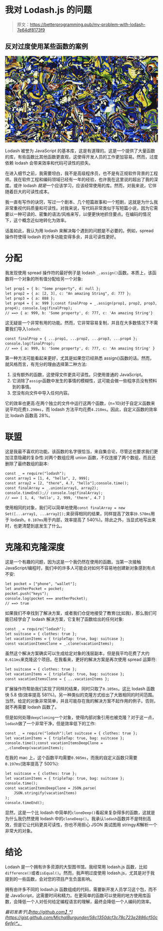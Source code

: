 # 我对 Lodash.js 的问题

> 原文：<https://betterprogramming.pub/my-problem-with-lodash-7e64df8173f9>

## 反对过度使用某些函数的案例

![](img/36256fbd48ee4bbb339cb2317b59eff2.png)

Lodash 被誉为 JavaScript 的基本库，这是有道理的。这是一个提供了大量函数的库，有些函数比其他函数更直观，这使得开发人员的工作更加容易。然而，过度依赖 lodash 会带来效率和代码可读性的损失。

在进入细节之前，我需要坦白，我不是高级程序员，也不是有正规软件背景的工程师。我在软件工程和编码领域已经有一年的经验，也许我在这里说的超出了我的深度。或许 lodash *就是*一个应该学习，应该经常使用的库。然而，对我来说，它伴随着巨大的可读性成本。

我一直有写作的诀窍，写过一个剧本、几个短篇故事和一个短剧，这就是为什么我非常重视代码质量和可读性。对我来说，写代码非常类似于写短篇小说，因为它需要以一种可读的、密集的语法/风格来写，以便更快地抓住要点。在编码的情况下，这个概念近似地转化为效率。

话虽如此，我认为用 lodash 来解决每个遇到的问题是不必要的。例如，spread 操作符使得 lodash 的许多功能变得多余，并且可读性更好。

# 分配

我发现使用 spread 操作符的最好例子是 lodash `_.assign()`函数。本质上，该函数将一个对象的所有值分配给另一个对象:

```
let prop1 = { b: "Some property", d: null };
let prop2 = { a: [2, 3], c: "An amazing String", d: 777 };
let prop3 = { a: 888 };
let prop4 = { a: 999 };const finalProp = _.assign(prop1, prop2, prop3, prop4); console.log(finalProp);
// ==> { a: 999, b: 'Some property', d: 777, c: 'An amazing String'}
```

这无疑是一个非常有用的功能。然而，它非常容易复制，并且在大多数情况下不需要我们导入`lodash`:

```
const finalProp = { ...prop1, ...prop2, ...prop3, ...prop4 };
console.log(finalProp);
// ==> { a: 999, b: 'Some property', d: 777, c: 'An amazing String' }
```

第一种方法可能看起来更好，尤其是如果您已经熟悉 assign()函数的话。然而，就风格而言，有充分的理由选择第二种方法:

1.  没有额外的函数，这使得文件更具可读性。只使用普通的 JavaScript。
2.  它消除了`assign`函数中发生的事情的模糊性，这可能会做一些程序员没有预料到的事情。
3.  您没有向文件中导入任何内容。

它的效率也更高:在两个独立的文件中运行这两个函数，(n=10)对于自定义函数来说平均花费`3.290ms`，而 lodash 方法平均花费`4.218ms`。因此，自定义函数的效率比 lodash 函数高 28%。

# 联盟

这是我最不喜欢的功能。该函数的名字很恰当，来自集合论，尽管这也要求我们更加注意隐藏的复杂性:对两个数组应用 union 函数，不仅连接了两个数组，而且还删除了最终数组的副本:

```
const _ = require("lodash");
const array1 = [1, 4, "hello", 2, 999];
const array2 = [2, "there", 4.7, "hello"];console.time();
const finalArray = _.union(array1, array2);
console.timeEnd();// console.log(finalArray);
// ==> [ 1, 4, 'hello', 2, 999, 'there', 4.7 ]
```

使用相同的对象，我们可以简单地使用`const finalArray = new Set([...array1, ...array2]);`来获得相同的结果，同样提高了效率(`0.578ms`用于 lodash，`0.107ms`用于内部，效率提高了 540%)。除此之外，当显式地写出来时，也更清楚到底发生了什么。

# 克隆和克隆深度

这是一个有趣的问题，因为这是一个我仍然在使用的函数。当第一次接触 JavaScript/编程时，我们中的许多人可能会对如何不容易地创建新对象感到有点不安:

```
let pocket = ["phone", "wallet"];
let anotherPocket = pocket;
pocket.push("keys");
console.log(pocket === anotherPocket);
// ==> true
```

如果我们不幸找到了解决方案，或者我们仓促地接受了教育(比如我)，那么我们可能已经学会了 lodash 解决方案，它复制了函数给出的任何对象:

```
const _ = require("lodash");
let suitcase = { clothes: true };
let vacationItems = { tripleTap: true, bag: suitcase };
const vacationItemsClone = _.clone(vacationItems);
```

虽然这个解决方案确实可以生成给定对象的浅层副本，但是我平均花费了大约`0.611ms`来克隆这个项目。在我看来，更好的解决方案是再次使用 spread 运算符:

```
let suitcase = { clothes: true };
let vacationItems = { tripleTap: true, bag: suitcase };
const vacationItemsClone = { ...vacationItems };
```

扩展操作符帮助我们实现了同样的结果，同时只取了`0.105ms`。这比 lodash 函数快 5.8 倍(效率提高 581%)。另一种类似的克隆方式给出了大致相同的时间范围。当然，给定的对象非常简单，并且可能存在我的解决方案不起作用的例子。否则，就不再需要 lodash 函数了。

但是如何处理`deepCloning`一个对象，使得内部对象引用也被克隆？对于这一点，`lodash`做了一个非常干净，但是效率低下的工作:

```
const _ = require("lodash");let suitcase = { clothes: true };
let vacationItems = { tripleTap: true, bag: suitcase }; console.time();const vacationItemsDeepClone = _.cloneDeep(vacationItems);
```

在我的 mac 上，这个函数平均需要`0.985ms`，而我的自定义函数只需要`0.197ms`(效率提高了 500%):

```
let suitcase = { clothes: true };
let vacationItems = { tripleTap: true, bag: suitcase };
console.time();
const vacationItemsDeepClone = JSON.parse(
    JSON.stringify(vacationItems)
);
console.timeEnd();
```

显然，这是一个比 lodash 中简单的`cloneDeep()`看起来复杂得多的函数，这就是为什么我仍然使用 lodash 中的`cloneDeep()`。我承认`lodash`函数并不是特别高效，但是它让代码更具可读性，你也不用担心 JSON 类试图用 stringy*和*解析一个非常大的对象。

# 结论

Lodash 是一个拥有许多资源的大型图书馆。我经常用 lodash.js 函数，比如`difference()`或者`isEqual()`。然而，我声明过度使用 lodash.js，尤其是对于我提到的一些函数，会对您的项目产生负面影响。

拥有由许多不同的 lodash.js 函数组成的代码，需要新开发人员学习这个包，而不是 JavaScript，这需要时间和精力。在更简单的函数可以使用的地方使用库函数，会降低一个人对任何给定编程语言的理解，最终会降低一个人编码的效率。

*最初发表于*[*【http://github.com】*](https://gist.github.com/MichalBurgunder/58c1350dcf3c78c723e2886cf50c6efe)*。*